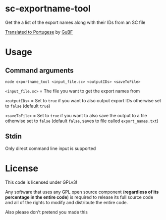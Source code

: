 # sc-exportname-tool
Get the a list of the export names along with their IDs from an SC file

[Translated to Portugese](https://github.com/FourCinnamon0/sc-exportname-tool/tree/portugese) by [GuBF](https://github.com/GuBF)
# Usage
## Command arguments
`node exportname_tool <input_file.sc> <outputIDs> <saveToFile>`

`<input_file.sc>` = The file you want to get the export names from

`<outputIDs>`        = Set to `true` if you want to also output export IDs otherwise set to `false` (default `true`)

`<saveToFile>`        = Set to `true` if you want to also save the output to a file otherwise set to `false` (default `false`, saves to file called `export_names.txt`)

## Stdin
Only direct command line input is supported

# License
This code is licensed under GPLv3!

Any software that uses any GPL open source component (**regardless of its percentage in the entire code**) is required to release its full source code and all of the rights to modify and distribute the entire code.

Also please don't pretend you made this
